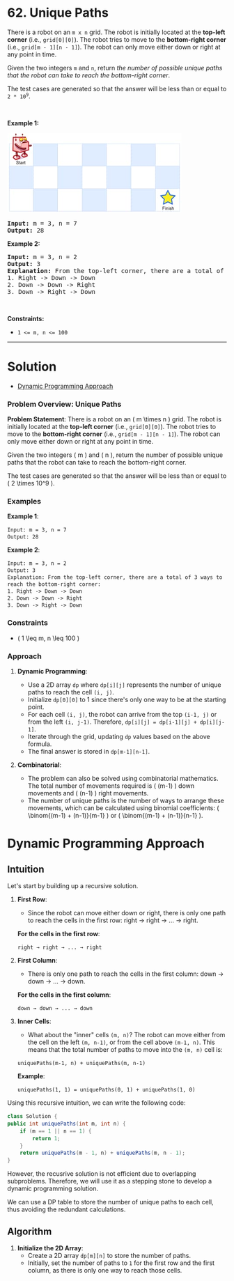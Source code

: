 # 62. Unique Paths

<p>There is a robot on an <code>m x n</code> grid. The robot is initially located at the <strong>top-left corner</strong> (i.e., <code>grid[0][0]</code>). The robot tries to move to the <strong>bottom-right corner</strong> (i.e., <code>grid[m - 1][n - 1]</code>). The robot can only move either down or right at any point in time.</p>

<p>Given the two integers <code>m</code> and <code>n</code>, return <em>the number of possible unique paths that the robot can take to reach the bottom-right corner</em>.</p>

<p>The test cases are generated so that the answer will be less than or equal to <code>2 * 10<sup>9</sup></code>.</p>

<p>&nbsp;</p>
<p><strong class="example">Example 1:</strong></p>
<img style="width: 400px; height: 183px;" src="img/62-1.jpg">
<pre><strong>Input:</strong> m = 3, n = 7
<strong>Output:</strong> 28
</pre>

<p><strong class="example">Example 2:</strong></p>

<pre><strong>Input:</strong> m = 3, n = 2
<strong>Output:</strong> 3
<strong>Explanation:</strong> From the top-left corner, there are a total of 3 ways to reach the bottom-right corner:
1. Right -&gt; Down -&gt; Down
2. Down -&gt; Down -&gt; Right
3. Down -&gt; Right -&gt; Down
</pre>

<p>&nbsp;</p>
<p><strong>Constraints:</strong></p>

<ul>
  <li><code>1 &lt;= m, n &lt;= 100</code></li>
</ul>

---

# Solution

- [Dynamic Programming Approach](#dynamic-programming-approach)

### Problem Overview: Unique Paths

**Problem Statement**:
There is a robot on an \( m \times n \) grid. The robot is initially located at the **top-left corner** (i.e., `grid[0][0]`). The robot tries to move to the **bottom-right corner** (i.e., `grid[m - 1][n - 1]`). The robot can only move either down or right at any point in time.

Given the two integers \( m \) and \( n \), return the number of possible unique paths that the robot can take to reach the bottom-right corner.

The test cases are generated so that the answer will be less than or equal to \( 2 \times 10^9 \).

### Examples

**Example 1**:
```plaintext
Input: m = 3, n = 7
Output: 28
```

**Example 2**:
```plaintext
Input: m = 3, n = 2
Output: 3
Explanation: From the top-left corner, there are a total of 3 ways to reach the bottom-right corner:
1. Right -> Down -> Down
2. Down -> Down -> Right
3. Down -> Right -> Down
```

### Constraints

- \( 1 \leq m, n \leq 100 \)

### Approach

1. **Dynamic Programming**:
   - Use a 2D array `dp` where `dp[i][j]` represents the number of unique paths to reach the cell `(i, j)`.
   - Initialize `dp[0][0]` to 1 since there's only one way to be at the starting point.
   - For each cell `(i, j)`, the robot can arrive from the top `(i-1, j)` or from the left `(i, j-1)`. Therefore, `dp[i][j] = dp[i-1][j] + dp[i][j-1]`.
   - Iterate through the grid, updating `dp` values based on the above formula.
   - The final answer is stored in `dp[m-1][n-1]`.

2. **Combinatorial**:
   - The problem can also be solved using combinatorial mathematics. The total number of movements required is \( (m-1) \) down movements and \( (n-1) \) right movements.
   - The number of unique paths is the number of ways to arrange these movements, which can be calculated using binomial coefficients: \( \binom{(m-1) + (n-1)}{m-1} \) or \( \binom{(m-1) + (n-1)}{n-1} \).

# Dynamic Programming Approach

## **Intuition**

Let's start by building up a recursive solution.

1. **First Row**:
   - Since the robot can move either down or right, there is only one path to reach the cells in the first row: right → right → ... → right.

   **For the cells in the first row**:
   ```plaintext
   right → right → ... → right
   ```

2. **First Column**:
   - There is only one path to reach the cells in the first column: down → down → ... → down.

   **For the cells in the first column**:
   ```plaintext
   down → down → ... → down
   ```

3. **Inner Cells**:
   - What about the "inner" cells `(m, n)`? The robot can move either from the cell on the left `(m, n-1)`, or from the cell above `(m-1, n)`. This means that the total number of paths to move into the `(m, n)` cell is:
   ```plaintext
   uniquePaths(m-1, n) + uniquePaths(m, n-1)
   ```

   **Example**:
   ```plaintext
   uniquePaths(1, 1) = uniquePaths(0, 1) + uniquePaths(1, 0)
   ```

Using this recursive intuition, we can write the following code:

```java
class Solution {
public int uniquePaths(int m, int n) {
    if (m == 1 || n == 1) {
        return 1;
    }
    return uniquePaths(m - 1, n) + uniquePaths(m, n - 1);
}
```

However, the recusrive solution is not efficient due to overlapping subproblems. Therefore, we will use it as a stepping stone to develop a dynamic programming solution. 

We can use a DP table to store the number of unique paths to each cell, thus avoiding the redundant calculations.

## **Algorithm**

1. **Initialize the 2D Array**:
   - Create a 2D array `dp[m][n]` to store the number of paths.
   - Initially, set the number of paths to `1` for the first row and the first column, as there is only one way to reach those cells.

